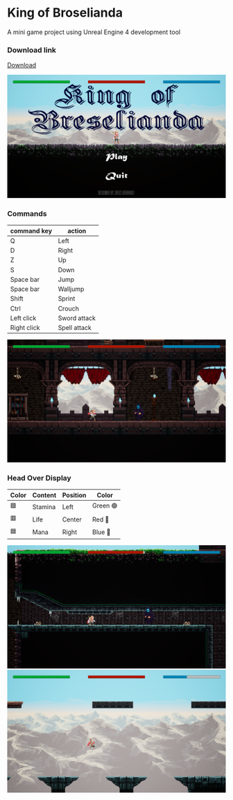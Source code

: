  # King of Broselianda
A mini game project using Unreal Engine 4 development tool

### Download link
[Download](https://drive.google.com/drive/folders/1EO8ri7h5EZPfeGrPibfl_5kH43hEEme8?usp=sharing)

![Main menu](https://github.com/Jules-Berhault/King-of-Broselianda/blob/master/Snapshots/Main_menu.png)

### Commands

command key | action
------------ | -------------
Q | Left
D | Right
Z | Up
S | Down
Space bar | Jump
Space bar | Walljump
Shift | Sprint
Ctrl | Crouch
Left click | Sword attack
Right click | Spell attack

![Snapshot 1](https://github.com/Jules-Berhault/King-of-Broselianda/blob/master/Snapshots/Snapshot_1.png)

### Head Over Display

Color | Content | Position | Color
----- | ------------ | ------------- | -------------
🟩 | Stamina | Left | Green 🟢
🟥 | Life | Center | Red 🔴
🟦 | Mana | Right | Blue 🔵

![Snapshot 2](https://github.com/Jules-Berhault/King-of-Broselianda/blob/master/Snapshots/Snapshot_2.png)
![Snapshot 3](https://github.com/Jules-Berhault/King-of-Broselianda/blob/master/Snapshots/Snapshot_3.png)
